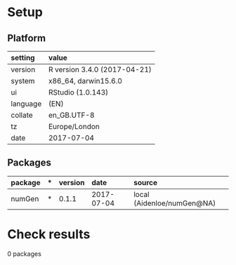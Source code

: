 # Setup

## Platform

|setting  |value                        |
|:--------|:----------------------------|
|version  |R version 3.4.0 (2017-04-21) |
|system   |x86_64, darwin15.6.0         |
|ui       |RStudio (1.0.143)            |
|language |(EN)                         |
|collate  |en_GB.UTF-8                  |
|tz       |Europe/London                |
|date     |2017-07-04                   |

## Packages

|package |*  |version |date       |source                     |
|:-------|:--|:-------|:----------|:--------------------------|
|numGen  |*  |0.1.1   |2017-07-04 |local (Aidenloe/numGen@NA) |

# Check results

0 packages




